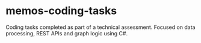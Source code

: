 # memos-coding-tasks

Coding tasks completed as part of a technical assessment. Focused on data processing, REST APIs and graph logic using C#.
